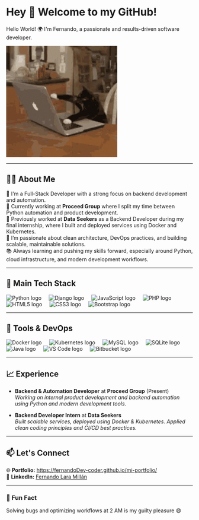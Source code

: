 <h1 align="left">Hey 👋 Welcome to my GitHub!</h1>

<p align="left">Hello World! 🌍 I'm Fernando, a passionate and results-driven software developer.</p>

<p align="left">
  <img src="https://github.com/fernandoDev-coder/fernandoDev-coder/blob/main/cat.gif?raw=true" width="300" alt="Funny Cat GIF"/>
</p>

---

<h2 align="left">👨‍💻 About Me</h2>

<p align="left">
🚀 I'm a Full-Stack Developer with a strong focus on backend development and automation.  
<br>💼 Currently working at <strong>Proceed Group</strong> where I split my time between Python automation and product development.  
<br>🧪 Previously worked at <strong>Data Seekers</strong> as a Backend Developer during my final internship, where I built and deployed services using Docker and Kubernetes.  
<br>🧠 I’m passionate about clean architecture, DevOps practices, and building scalable, maintainable solutions.  
<br>📚 Always learning and pushing my skills forward, especially around Python, cloud infrastructure, and modern development workflows.
</p>

---

<h2 align="left">🧠 Main Tech Stack</h2>

<div align="left">
  <img src="https://cdn.jsdelivr.net/gh/devicons/devicon/icons/python/python-original.svg" height="40" alt="Python logo" />
  <img width="12" />
  <img src="https://cdn.jsdelivr.net/gh/devicons/devicon/icons/django/django-plain.svg" height="40" alt="Django logo" />
  <img width="12" />
  <img src="https://cdn.jsdelivr.net/gh/devicons/devicon/icons/javascript/javascript-original.svg" height="40" alt="JavaScript logo" />
  <img width="12" />
  <img src="https://cdn.jsdelivr.net/gh/devicons/devicon/icons/php/php-original.svg" height="40" alt="PHP logo" />
  <img width="12" />
  <img src="https://cdn.jsdelivr.net/gh/devicons/devicon/icons/html5/html5-original.svg" height="40" alt="HTML5 logo" />
  <img width="12" />
  <img src="https://cdn.jsdelivr.net/gh/devicons/devicon/icons/css3/css3-original.svg" height="40" alt="CSS3 logo" />
  <img width="12" />
  <img src="https://skillicons.dev/icons?i=bootstrap" height="40" alt="Bootstrap logo" />
</div>

---

<h2 align="left">🔧 Tools & DevOps</h2>

<div align="left">
  <img src="https://cdn.jsdelivr.net/gh/devicons/devicon/icons/docker/docker-original.svg" height="40" alt="Docker logo" />
  <img width="12" />
  <img src="https://cdn.jsdelivr.net/gh/devicons/devicon/icons/kubernetes/kubernetes-plain.svg" height="40" alt="Kubernetes logo" />
  <img width="12" />
  <img src="https://cdn.jsdelivr.net/gh/devicons/devicon/icons/mysql/mysql-original.svg" height="40" alt="MySQL logo" />
  <img width="12" />
  <img src="https://cdn.jsdelivr.net/gh/devicons/devicon/icons/sqlite/sqlite-original.svg" height="40" alt="SQLite logo" />
  <img width="12" />
  <img src="https://cdn.jsdelivr.net/gh/devicons/devicon/icons/java/java-original.svg" height="40" alt="Java logo" />
  <img width="12" />
  <img src="https://cdn.jsdelivr.net/gh/devicons/devicon/icons/vscode/vscode-original.svg" height="40" alt="VS Code logo" />
  <img width="12" />
  <img src="https://cdn.simpleicons.org/bitbucket/0052CC" height="40" alt="Bitbucket logo" />
</div>

---

<h2 align="left">📈 Experience</h2>

- **Backend & Automation Developer** at <strong>Proceed Group</strong> (Present)  
  <em>Working on internal product development and backend automation using Python and modern development tools.</em>

- **Backend Developer Intern** at <strong>Data Seekers</strong>  
  <em>Built scalable services, deployed using Docker & Kubernetes. Applied clean coding principles and CI/CD best practices.</em>

---

<h2 align="left">📫 Let's Connect</h2>

<p align="left">
🌐 <strong>Portfolio:</strong> <a href="https://fernandoDev-coder.github.io/mi-portfolio/" target="_blank">https://fernandoDev-coder.github.io/mi-portfolio/</a>  
<br>
💼 <strong>LinkedIn:</strong> <a href="https://www.linkedin.com/in/fernando-lara-mill%C3%A1n-754402282/" target="_blank">Fernando Lara Millán</a>
</p>

---

<h3 align="left">📌 Fun Fact</h3>
<p align="left">Solving bugs and optimizing workflows at 2 AM is my guilty pleasure 😄</p>
